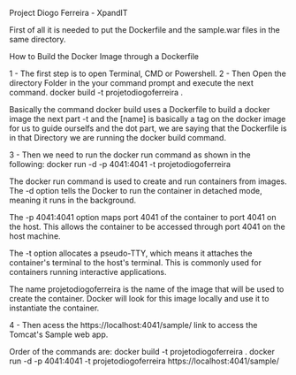 Project Diogo Ferreira - XpandIT

First of all it is needed to put the Dockerfile and the sample.war files in the same directory.

How to Build the Docker Image through a Dockerfile

1 - The first step is to open Terminal, CMD or Powershell.
2 - Then Open the directory Folder in the your command prompt and execute the next command.
docker build -t projetodiogoferreira .

Basically the command docker build uses a Dockerfile to build a docker image
the next part -t and the [name] is basically a tag on the docker image for us to guide ourselfs
and the dot part, we are saying that the Dockerfile is in that Directory we are running the docker build command.

3 - Then we need to run the docker run command as shown in the following:
docker run -d -p 4041:4041 -t projetodiogoferreira

The docker run command is used to create and run containers from images.
The -d option tells the Docker to run the container in detached mode, meaning it runs in the background.

The -p 4041:4041 option maps port 4041 of the container to port 4041 on the host. This allows the container to be accessed through port 4041 on the host machine.

The -t option allocates a pseudo-TTY, which means it attaches the container's terminal to the host's terminal. This is commonly used for containers running interactive applications.

The name projetodiogoferreira is the name of the image that will be used to create the container. Docker will look for this image locally and use it to instantiate the container.

4 - Then acess the https://localhost:4041/sample/ link to access the Tomcat's Sample web app.

Order of the commands are:
docker build -t projetodiogoferreira .
docker run -d -p 4041:4041 -t projetodiogoferreira
https://localhost:4041/sample/
